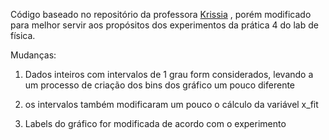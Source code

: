 Código baseado no repositório  da professora [Krissia](https://github.com/krissiazawadzki/Lab_Fisica_Geral_2024/blob/main/pratica_1/pratica_1.ipynb) 
, porém modificado para melhor servir aos propósitos dos experimentos da prática 4 do lab de física.

Mudanças:

1) Dados inteiros com intervalos de 1 grau form considerados, levando a um processo de criação dos bins dos gráfico
um pouco diferente

2) os intervalos também modificaram um pouco o cálculo da variável x_fit

3) Labels do gráfico for modificada de acordo com o experimento
